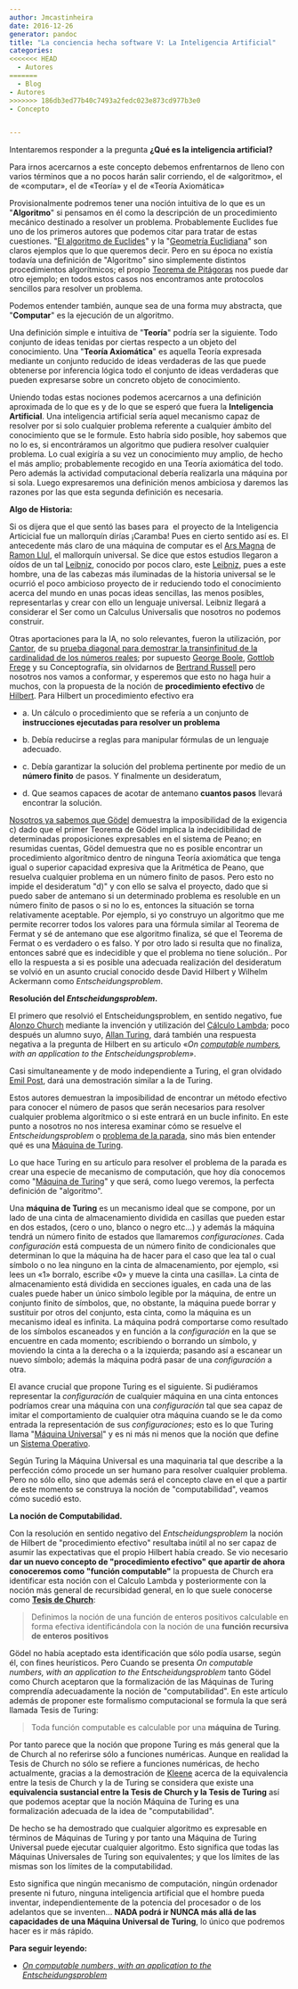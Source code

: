 ```yaml
---
author: Jmcastinheira
date: 2016-12-26
generator: pandoc
title: "La conciencia hecha software V: La Inteligencia Artificial"
categories:
<<<<<<< HEAD
  - Autores
=======
  - Blog
- Autores
>>>>>>> 186db3ed77b40c7493a2fedc023e873cd977b3e0
- Concepto


---
```




Intentaremos responder a la pregunta **¿Qué es la inteligencia
artificial?**

Para irnos acercarnos a este concepto debemos enfrentarnos de lleno con
varios términos que a no pocos harán salir corriendo, el de «algoritmo»,
el de «computar», el de «Teoría» y el de «Teoría Axiomática»

Provisionalmente podremos tener una noción intuitiva de lo que es un
"**Algoritmo**" si pensamos en él como la descripción de un
procedimiento mecánico destinado a resolver un problema. Probablemente
Euclides fue uno de los primeros autores que podemos citar para tratar
de estas cuestiones. "[El algoritmo de
Euclides](http://es.wikipedia.org/wiki/Algoritmo_de_Euclides)" y la
"[Geometría
Euclidiana](http://es.wikipedia.org/wiki/Geometr%C3%ADa_euclidiana)" son
claros ejemplos que lo que queremos decir. Pero en su época no existía
todavía una definición de "Algoritmo" sino simplemente distintos
procedimientos algorítmicos; el propio [Teorema de
Pitágoras](http://es.wikipedia.org/wiki/Teorema_de_Pit%C3%A1goras) nos
puede dar otro ejemplo; en todos estos casos nos encontramos ante
protocolos sencillos para resolver un problema.

Podemos entender también, aunque sea de una forma muy abstracta, que
"**Computar**" es la ejecución de un algoritmo.

Una definición simple e intuitiva de "**Teoría**" podría ser la
siguiente. Todo conjunto de ideas tenidas por ciertas respecto a un
objeto del conocimiento. Una "**Teoría Axiomática**" es aquella Teoría
expresada mediante un conjunto reducido de ideas verdaderas de las que
puede obtenerse por inferencia lógica todo el conjunto de ideas
verdaderas que pueden expresarse sobre un concreto objeto de
conocimiento.

Uniendo todas estas nociones podemos acercarnos a una definición
aproximada de lo que es y de lo que se esperó que fuera la
**Inteligencia Artificial**. Una inteligencia artificial sería aquel
mecanismo capaz de resolver por si solo cualquier problema referente a
cualquier ámbito del conocimiento que se le formule. Esto habría sido
posible, hoy sabemos que no lo es, si encontráramos un algoritmo que
pudiera resolver cualquier problema. Lo cual exigiría a su vez un
conocimiento muy amplio, de hecho el más amplio; probablemente recogido
en una Teoría axiomática del todo. Pero además la actividad
computacional debería realizarla una máquina por si sola. Luego
expresaremos una definición menos ambiciosa y daremos las razones por
las que esta segunda definición es necesaria.

**Algo de Historia:**

Si os dijera que el que sentó las bases para  el proyecto de la
Inteligencia Articicial fue un mallorquín dirías ¡Caramba! Pues en
cierto sentido así es. El antecedente más claro de una máquina de
computar es el [Ars
Magna](http://es.wikipedia.org/wiki/Ramon_Llull#Llull_y_el_Ars_Magna) de
[Ramon Llul](http://es.wikipedia.org/wiki/Ramon_Llull), el mallorquín
universal. Se dice que estos estudios llegaron a oídos de un tal
[Leibniz](http://es.wikipedia.org/wiki/Gottfried_Leibniz), conocido por
pocos claro, este
[Leibniz](http://es.wikipedia.org/wiki/Gottfried_Leibniz), pues a este
hombre, una de las cabezas más iluminadas de la historia universal se le
ocurrió el poco ambicioso proyecto de ir reduciendo todo el conocimiento
acerca del mundo en unas pocas ideas sencillas, las menos posibles,
representarlas y crear con ello un lenguaje universal. Leibniz llegará a
considerar el Ser como un Calculus Universalis que nosotros no podemos
construir.

Otras aportaciones para la IA, no solo relevantes, fueron la
utilización, por [Cantor](http://es.wikipedia.org/wiki/Georg_Cantor), de
su [prueba diagonal para demostrar la transinfinitud de la cardinalidad
de los números
reales](http://www.entelequia.info/autores-georg-cantor-podemos-listar-el-infinito);
por supuesto [George Boole](http://es.wikipedia.org/wiki/George_Boole),
[Gottlob Frege](http://es.wikipedia.org/wiki/Gottlob_Frege) y su
Conceptografía, sin olvidarnos de [Bertrand
Russell](http://es.wikipedia.org/wiki/Bertrand_Russell) pero nosotros
nos vamos a conformar, y esperemos que esto no haga huir a muchos, con
la propuesta de la noción de **procedimiento efectivo** de
[Hilbert](http://es.wikipedia.org/wiki/Hilbert). Para Hilbert un
procedimiento efectivo era

-   a.  Un cálculo o procedimiento que se refería a un conjunto de
        **instrucciones ejecutadas para resolver un problema**

-   b.  Debía reducirse a reglas para manipular fórmulas de un lenguaje
        adecuado.

-   c.  Debía garantizar la solución del problema pertinente por medio
        de un **número finito** de pasos. Y finalmente un desideratum,

  -   d.  Que seamos capaces de acotar de antemano **cuantos pasos**
        llevará encontrar la solución.

[Nosotros ya sabemos que
Gödel](http://www.entelequia.info/content/view/1549400/La-conciencia-hecha-software-o-el-sueno-de-la-razon-III.html)
demuestra la imposibilidad de la exigencia c) dado que el primer Teorema
de Gödel implica la indecidibilidad de determinadas proposiciones
expresables en el sistema de Peano; en resumidas cuentas, Gödel
demuestra que no es posible encontrar un procedimiento algorítmico
dentro de ninguna Teoría axiomática que tenga igual o superior capacidad
expresiva que la Aritmética de Peano, que resuelva cualquier problema en
un número finito de pasos. Pero esto no impide el desideratum "d)" y con
ello se salva el proyecto, dado que si puedo saber de antemano si un
determinado problema es resoluble en un número finito de pasos o si no
lo es, entonces la situación se torna relativamente aceptable. Por
ejemplo, si yo construyo un algoritmo que me permite recorrer todos los
valores para una fórmula similar al Teorema de Fermat y sé de antemano
que ese algoritmo finaliza, sé que el Teorema de Fermat o es verdadero o
es falso. Y por otro lado si resulta que no finaliza, entonces sabré que
es indecidible y que el problema no tiene solución.. Por ello la
respuesta a si es posible una adecuada realización del desideratum se
volvió en un asunto crucial conocido desde David Hilbert y Wilhelm
Ackermann como *Entscheidungsproblem*.

**Resolución del *Entscheidungsproblem*.**

El primero que resolvió el Entscheidungsproblem, en sentido negativo,
fue [Alonzo Church](http://es.wikipedia.org/wiki/Alonzo_Church) mediante
la invención y utilización del [Cálculo
Lambda](http://es.wikipedia.org/wiki/C%C3%A1lculo_lambda); poco después
un alumno suyo, [Allan
Turing](http://es.wikipedia.org/wiki/Alan_Turing), dará también una
respuesta negativa a la pregunta de Hilbert en su articulo «*On
[computable
numbers](http://es.wikipedia.org/wiki/N%C3%BAmero_computable), with an
application to the Entscheidungsproblem»*.

Casi simultaneamente y de modo independiente a Turing, el gran olvidado
[Emil Post](http://en.wikipedia.org/wiki/Emil_Leon_Post), dará una
demostración similar a la de Turing.

Estos autores demuestran la imposibilidad de encontrar un método
efectivo para conocer el número de pasos que serán necesarios para
resolver cualquier problema algorítmico o si este entrará en un bucle
infinito. En este punto a nosotros no nos interesa examinar cómo se
resuelve el *Entscheidungsproblem* o [problema de la
parada](http://es.wikipedia.org/wiki/Problema_de_la_parada), sino más
bien entender qué es una [Máquina de
Turing](http://es.wikipedia.org/wiki/M%C3%A1quina_de_Turing).

Lo que hace Turing en su artículo para resolver el problema de la parada
es crear una especie de mecanismo de computación, que hoy día conocemos
como "[Máquina de
Turing](http://es.wikipedia.org/wiki/M%C3%A1quina_de_Turing)" y que
será, como luego veremos, la perfecta definición de "algoritmo".

Una **máquina de Turing** es un mecanismo ideal que se compone, por un
lado de una cinta de almacenamiento dividida en casillas que pueden
estar en dos estados, (cero o uno, blanco o negro etc...) y además la
máquina tendrá un número finito de estados que llamaremos
*configuraciones*. Cada *configuración* está compuesta de un número
finito de condicionales que determinan lo que la máquina ha de hacer
para el caso que lea tal o cual símbolo o no lea ninguno en la cinta de
almacenamiento, por ejemplo, «si lees un «1» borralo, escribe «0» y
mueve la cinta una casilla». La cinta de almacenamiento está dividida en
secciones iguales, en cada una de las cuales puede haber un único
símbolo legible por la máquina, de entre un conjunto finito de símbolos,
que, no obstante, la máquina puede borrar y sustituir por otros del
conjunto, esta cinta, como la máquina es un mecanismo ideal es infinita.
La máquina podrá comportarse como resultado de los símbolos escaneados y
en función a la *configuración* en la que se encuentre en cada momento;
escribiendo o borrando un símbolo, y moviendo la cinta a la derecha o a
la izquierda; pasando así a escanear un nuevo símbolo; además la máquina
podrá pasar de una *configuración* a otra.

El avance crucial que propone Turing es el siguiente. Si pudiéramos
representar la *configuración* de cualquier máquina en una cinta
entonces podríamos crear una máquina con una *configuración* tal que sea
capaz de imitar el comportamiento de cualquier otra máquina cuando se le
da como entrada la representación de sus *configuraciones*; esto es lo
que Turing llama "[Máquina
Universal](http://es.wikipedia.org/wiki/M%C3%A1quina_universal_de_Turing#M.C3.A1quina_universal_de_Turing)"
y es ni más ni menos que la noción que define un [Sistema
Operativo](http://es.wikipedia.org/wiki/Sistema_operativo).

Según Turing la Máquina Universal es una maquinaria tal que describe a
la perfección cómo procede un ser humano para resolver cualquier
problema. Pero no sólo ello, sino que además será el concepto clave en
el que a partir de este momento se construya la noción de
"computabilidad", veamos cómo sucedió esto.

**La noción de Computabilidad.**

Con la resolución en sentido negativo del *Entscheidungsproblem* la
noción de Hilbert de "procedimiento efectivo" resultaba inútil al no ser
capaz de asumir las expectativas que el propio Hilbert había creado. Se
vio necesario **dar un nuevo concepto de "procedimiento efectivo" que
apartir de ahora conoceremos como "función computable"** la propuesta de
Church era identificar esta noción con el Calculo Lambda y
posteriormente con la noción más general de recursibidad general, en lo
que suele conocerse como [**Tesis de
Church**](http://es.wikipedia.org/wiki/Tesis_de_Church-Turing):

> Definimos la noción de una función de enteros positivos calculable en
> forma efectiva identificándola con la noción de una **función
> recursiva de enteros positivos**

Gödel no había aceptado esta identificación que sólo podía usarse, según
él, con fines heurísticos. Pero Cuando se presenta *On computable
numbers, with an application to the Entscheidungsproblem* tanto Gödel
como Church aceptaron que la formalización de las Máquinas de Turing
comprendía adecuadamente la noción de "computabilidad". En este artículo
además de proponer este formalismo computacional se formula la que será
llamada Tesis de Turing:

> Toda función computable es calculable por una **máquina de Turing**.

Por tanto parece que la noción que propone Turing es más general que la
de Church al no referirse sólo a funciones numéricas. Aunque en realidad
la Tesis de Church no sólo se refiere a funciones numéricas, de hecho
actualmente, gracias a la demostración de
[Kleene](http://es.wikipedia.org/wiki/Stephen_Kleene) acerca de la
equivalencia entre la tesis de Church y la de Turing se considera que
existe una **equivalencia sustancial entre la Tesis de Church y la Tesis
de Turing** así que podemos aceptar que la noción Máquina de Turing es
una formalización adecuada de la idea de "computabilidad".

De hecho se ha demostrado que cualquier algoritmo es expresable en
términos de Máquinas de Turing y por tanto una Máquina de Turing
Universal puede ejecutar cualquier algoritmo. Esto significa que todas
las Máquinas Universales de Turing son equivalentes; y que los límites
de las mismas son los límites de la computabilidad.

Esto significa que ningún mecanismo de computación, ningún ordenador
presente ni futuro, ninguna inteligencia artificial que el hombre pueda
inventar, independientemente de la potencia del procesador o de los
adelantos que se inventen... **NADA podrá ir NUNCA más allá de las
capacidades de una Máquina Universal de Turing**, lo único que podremos
hacer es ir más rápido.

**Para seguir leyendo:**

  -   [*On computable numbers, with an application to the
    Entscheidungsproblem*](http://www.cs.virginia.edu/%7Erobins/Turing_Paper_1936.pdf)
